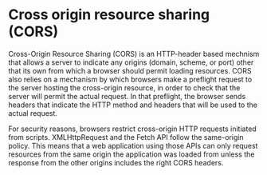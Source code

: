 # Cross origin resource sharing (CORS)

Cross-Origin Resource Sharing (CORS) is an HTTP-header based mechnism that allows a server to indicate any origins (domain, scheme, or port) other that its own from which a browser should permit loading resources. CORS also relies on a mechanism by which browsers make a preflight request to the server hosting the cross-origin resource, in order to check that the server will permit the actual request. In that preflight, the browser sends headers that indicate the HTTP method and headers that will be used to the actual request.

For security reasons, browsers restrict cross-origin HTTP requests initiated from scripts. XMLHttpRequest and the Fetch API follow the same-origin policy. This means that a web application using those APIs can only request resources from the same origin the application was loaded from unless the response from the other origins includes the right CORS headers.


